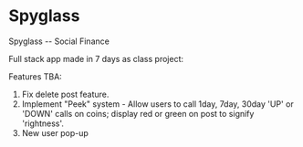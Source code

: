 # Spyglass
Spyglass -- Social Finance


Full stack app made in 7 days as class project:

Features TBA:
1. Fix delete post feature.
2. Implement "Peek" system - Allow users to call 1day, 7day, 30day 'UP' or 'DOWN' calls on coins; display red or green on post to signify 'rightness'.
3. New user pop-up
